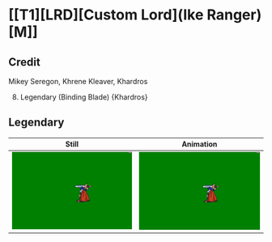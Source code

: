 # [\[T1\]\[LRD\]\[Custom Lord\]\(Ike Ranger\)\[M\]]

## Credit

Mikey Seregon, Khrene Kleaver, Khardros

8. Legendary (Binding Blade) {Khardros}
	
## Legendary

| Still | Animation |
| :---: | :-------: |
| ![Legendary still](./Legendary_000.png) | ![Legendary animation](./Legendary.gif) |
